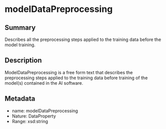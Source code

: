 <!-- Automatically generated by spec-parser v2.0.0 on 2023-12-27T15:02:03.969017+00:00 -->
<!-- SPDX-License-Identifier: Community-Spec-1.0 -->

# modelDataPreprocessing

## Summary

Describes all the preprocessing steps applied to the training data before the model training.


## Description

ModelDataPreprocessing is a free form text that describes the preprocessing steps
applied to the training data before training of the model(s) contained in the AI software.


## Metadata

- name: modelDataPreprocessing
- Nature: DataProperty
- Range: xsd:string




